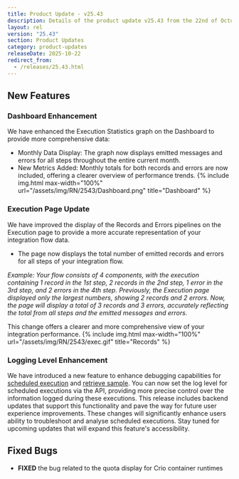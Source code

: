 ```yaml
---
title: Product Update - v25.43
description: Details of the product update v25.43 from the 22nd of October 2025.
layout: rel
version: "25.43"
section: Product Updates
category: product-updates
releaseDate: 2025-10-22
redirect_from:
  - /releases/25.43.html
---
```


## New Features
### Dashboard Enhancement
We have enhanced the Execution Statistics graph on the Dashboard to provide more comprehensive data:
*   Monthly Data Display: The graph now displays emitted messages and errors for all steps throughout the entire current month.
*   New Metrics Added: Monthly totals for both records and errors are now included, offering a clearer overview of performance trends.
{% include img.html max-width="100%" url="/assets/img/RN/2543/Dashboard.png" title="Dashboard" %}

### Execution Page Update
We have improved the display of the Records and Errors pipelines on the Execution page to provide a more accurate representation of your integration flow data.
* The page now displays the total number of emitted records and errors for all steps of your integration flow.

_Example: Your flow consists of 4 components, with the execution containing 1 record in the 1st step, 2 records in the 2nd step, 1 error in the 3rd step, and 2 errors in the 4th step. Previously, the Execution page displayed only the largest numbers, showing 2 records and 2 errors. Now, the page will display a total of 3 records and 3 errors, accurately reflecting the total from all steps and the emitted messages and errors._

This change offers a clearer and more comprehensive view of your integration performance.
{% include img.html max-width="100%" url="/assets/img/RN/2543/exec.gif" title="Records" %}


### Logging Level Enhancement
We have introduced a new feature to enhance debugging capabilities for [scheduled execution](https://api.elastic.io/docs/v2#/scheduled%20executions) and [retrieve sample](https://api.elastic.io/docs/v2#/flows/post_flows_start_debug). 
You can now set the log level for scheduled executions via the API, providing more precise control over the information logged during these executions. 
This release includes backend updates that support this functionality and pave the way for future user experience improvements. These changes will significantly enhance users ability to troubleshoot and analyse scheduled executions. Stay tuned for upcoming updates that will expand this feature's accessibility.

## Fixed Bugs
*   **FIXED** the bug related to the quota display for Crio container runtimes

